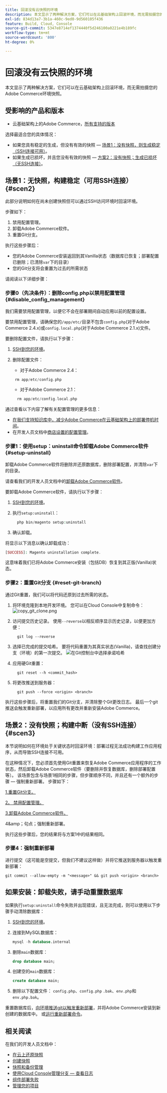 ```yaml
---
title: 回滚没有云快照的环境
description: 本文显示了两种解决方案，它们可以在云基础架构上回滚环境，而无需拍摄您的Adobe Commerce环境快照。
exl-id: 834d13a7-3b1a-460c-9ed0-9d560105f436
feature: Build, Cloud, Console
source-git-commit: 5347e8714ef1374440f5d246100a0221e4b189fc
workflow-type: tm+mt
source-wordcount: '800'
ht-degree: 0%

---
```


# 回滚没有云快照的环境

本文显示了两种解决方案，它们可以在云基础架构上回滚环境，而无需拍摄您的Adobe Commerce环境快照。

## 受影响的产品和版本

* 云基础架构上的Adobe Commerce，[所有支持的版本](https://magento.com/sites/default/files/magento-software-lifecycle-policy.pdf)

选择最适合您的具体情况：

* 如果您具有稳定的生成，但没有有效的快照 — [场景1：没有快照，则生成稳定（SSH连接可用）](#scen2)。
* 如果生成已损坏，并且您没有有效的快照 — [方案2：没有快照；生成已损坏（无SSH连接）](#scen3)。

## 场景1：无快照，构建稳定（可用SSH连接） {#scen2}

此部分说明如何在尚未创建快照但可以通过SSH访问环境时回滚环境。

步骤如下：

1. 禁用配置管理。
1. 卸载Adobe Commerce软件。
1. 重置Git分支。

执行这些步骤后：

* 您的Adobe Commerce安装返回到其Vanilla状态（数据库已恢复；部署配置已删除；已清除`var`下的目录）
* 您的Git分支将会重置为过去的所需状态

请阅读以下详细步骤：

### 步骤0（先决条件）：删除config.php以禁用配置管理 {#disable_config_management}

我们需要禁用配置管理，以便它不会在部署期间自动应用以前的配置设置。

要禁用配置管理，请确保您的`/app/etc/`目录不包含`config.php`(对于Adobe Commerce 2.4.x)或`config.local.php`(对于Adobe Commerce 2.1.x)文件。

要删除配置文件，请执行以下步骤：

1. [SSH到您的环境](https://experienceleague.adobe.com/docs/commerce-cloud-service/user-guide/develop/secure-connections.html?lang=zh-Hans)。
1. 删除配置文件：
   * 对于Adobe Commerce 2.4：

   ```php
    rm app/etc/config.php
   ```

   * 对于Adobe Commerce 2.1：

   ```php
     rm app/etc/config.local.php
   ```

通过查看以下内容了解有关配置管理的更多信息：

* [在我们支持知识库中，减少Adobe Commerce在云基础架构上的部署停机时间](/help/how-to/general/magento-cloud-reduce-deployment-downtime-with-configuration-management.md)。
* 在开发人员文档中[商店设置的配置管理](https://experienceleague.adobe.com/docs/commerce-cloud-service/user-guide/configure-store/store-settings.html?lang=zh-Hans)。

### 步骤1：使用setup：uninstall命令卸载Adobe Commerce软件 {#setup-uninstall}


卸载Adobe Commerce软件将删除并还原数据库，删除部署配置，并清除`var`下的目录。

请查看我们的开发人员文档中的[卸载Adobe Commerce软件](https://experienceleague.adobe.com/docs/commerce-operations/installation-guide/tutorials/uninstall.html?lang=zh-Hans)。

要卸载Adobe Commerce软件，请执行以下步骤：

1. [SSH到您的环境](https://experienceleague.adobe.com/docs/commerce-cloud-service/user-guide/develop/secure-connections.html?lang=zh-Hans)。
1. 执行`setup:uninstall`：

   ```php
     php bin/magento setup:uninstall
   ```

1. 确认卸载。

将显示以下消息以确认卸载成功：

```php
[SUCCESS]: Magento uninstallation complete.
```

这意味着我们已将Adobe Commerce安装（包括DB）恢复到其正版(Vanilla)状态。

### 步骤2：重置Git分支 {#reset-git-branch}

通过Git重置，我们可以将代码还原到过去所需的状态。

1. 将环境克隆到本地开发环境。 您可以在Cloud Console中复制命令：    ![copy_git_clone.png](assets/copy_git_clone.png)
1. 访问提交历史记录。 使用`--reverse`以相反顺序显示历史记录，以便更加方便：

   ```git
     git log --reverse
   ```

1. 选择已完成的提交哈希。 要将代码重置为其真实状态(Vanilla)，请查找创建分支（环境）的第一次提交。    ![在Git控制台中选择承诺哈希](assets/select_commit_hash.png)
1. 应用硬Git重置：

   ```git
     git reset --h <commit_hash>
   ```

1. 将更改推送到服务器：

   ```git
     git push --force <origin> <branch>
   ```

执行这些步骤后，将重置我们的Git分支，并清除整个Git更改日志。 最后一个git推送会触发重新部署，以应用所有更改并重新安装Adobe Commerce。

## 场景2：没有快照；构建中断（没有SSH连接） {#scen3}

本节说明如何在环境处于关键状态时回滚环境：部署过程无法成功构建工作应用程序，从而导致SSH连接不可用。

在这种情况下，您必须首先使用Git重置来恢复Adobe Commerce应用程序的工作状态，然后卸载Adobe Commerce软件（要删除并恢复数据库，删除部署配置等）。 该场景包含与场景1相同的步骤，但步骤顺序不同，并且还有一个额外的步骤 — 强制重新部署。 步骤如下：

[1.重置Git分支。](/help/how-to/general/reset-environment-on-cloud.md#reset-git-branch)

[2。 禁用配置管理。](/help/how-to/general/reset-environment-on-cloud.md#disable_config_management)

[3.卸载Adobe Commerce软件。](/help/how-to/general/reset-environment-on-cloud.md#setup-uninstall)

4&amp;amp；句点；强制重新部署。

执行这些步骤后，您的结果将与方案1中的结果相同。

### 步骤4：强制重新部署

进行提交（这可能是空提交，但我们不建议这样做）并将它推送到服务器以触发重新部署：

```git
git commit --allow-empty -m "<message>" && git push <origin> <branch>
```

## 如果安装：卸载失败，请手动重置数据库

如果执行`setup:uninstall`命令失败并出现错误，且无法完成，则可以使用以下步骤手动清除数据库：

1. [SSH到您的环境](https://experienceleague.adobe.com/docs/commerce-cloud-service/user-guide/develop/secure-connections.html?lang=zh-Hans)。
1. 连接到MySQL数据库：

   ```sql
   mysql -h database.internal
   ```

1. 删除`main`数据库：

   ```sql
   drop database main;
   ```

1. 创建空的`main`数据库：

   ```sql
   create database main;
   ```

1. 删除以下配置文件： `config.php`、`config.php` `.bak`、`env.php`和`env.php.bak`。

重置数据库后，[向环境推送git以触发重新部署](https://experienceleague.adobe.com/docs/commerce-cloud-service/user-guide/dev-tools/cloud-cli.html?lang=zh-Hans#git-commands)，并将Adobe Commerce安装到新创建的数据库中。 或[运行重新部署命令](https://experienceleague.adobe.com/docs/commerce-cloud-service/user-guide/dev-tools/cloud-cli.html?lang=zh-Hans#environment-commands)。

## 相关阅读

在我们的开发人员文档中：

* [在云上还原快照](https://experienceleague.adobe.com/zh-hans/docs/commerce-cloud-service/user-guide/develop/storage/snapshots#restore-a-manual-backup)
* [创建快照](https://experienceleague.adobe.com/zh-hans/docs/commerce-cloud-service/user-guide/develop/storage/snapshots#create-a-manual-backup)
* [快照和备份管理](https://experienceleague.adobe.com/zh-hans/docs/commerce-cloud-service/user-guide/develop/storage/snapshots)
* [使用Cloud Console管理分支 — 查看日志](https://experienceleague.adobe.com/docs/commerce-cloud-service/user-guide/project/console-branches.html?lang=zh-Hans#view-logs)
* [组件部署失败](https://experienceleague.adobe.com/docs/commerce-cloud-service/user-guide/develop/deploy/recover-failed-deployment.html?lang=zh-Hans)
* [管理您的项目](https://experienceleague.adobe.com/docs/commerce-cloud-service/user-guide/project/overview.html?lang=zh-Hans#configure-the-project)
